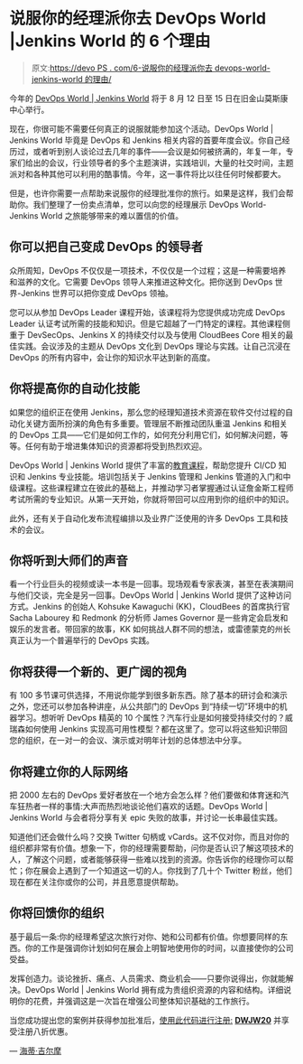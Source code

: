 # 说服你的经理派你去 DevOps World |Jenkins World 的 6 个理由

> 原文:[https://devo PS . com/6-说服你的经理派你去 devops-world-jenkins-world 的理由/](https://devops.com/6-reasons-to-convince-your-manager-to-send-you-to-devops-world-jenkins-world/)

今年的 [DevOps World | Jenkins World](https://www.cloudbees.com/devops-world/san-francisco) 将于 8 月 12 日至 15 日在旧金山莫斯康中心举行。

现在，你很可能不需要任何真正的说服就能参加这个活动。DevOps World | Jenkins World 毕竟是 DevOps 和 Jenkins 相关内容的首要年度会议。你自己经历过，或者听到别人谈论过去几年的事件——会议是如何被挤满的，年复一年，专家们给出的会议，行业领导者的多个主题演讲，实践培训，大量的社交时间，主题派对和各种其他可以利用的酷事情。今年，这一事件将比以往任何时候都要大。

但是，也许你需要一点帮助来说服你的经理批准你的旅行。如果是这样，我们会帮助你。我们整理了一份卖点清单，您可以向您的经理展示 DevOps World-Jenkins World 之旅能够带来的难以置信的价值。

## **你可以把自己变成 DevOps 的领导者**

众所周知，DevOps 不仅仅是一项技术，不仅仅是一个过程；这是一种需要培养和滋养的文化。它需要 DevOps 领导人来推进这种文化。把你送到 DevOps 世界-Jenkins 世界可以把你变成 DevOps 领袖。

您可以从参加 DevOps Leader 课程开始，该课程将为您提供成功完成 DevOps Leader 认证考试所需的技能和知识。但是它超越了一门特定的课程。其他课程侧重于 DevSecOps、Jenkins X 的持续交付以及与使用 CloudBees Core 相关的最佳实践。会议涉及的主题从 DevOps 文化到 DevOps 理论与实践。让自己沉浸在 DevOps 的所有内容中，会让你的知识水平达到新的高度。

## **你将提高你的自动化技能**

如果您的组织正在使用 Jenkins，那么您的经理知道技术资源在软件交付过程的自动化关键方面所扮演的角色有多重要。管理层不断推动团队重温 Jenkins 和相关的 DevOps 工具——它们是如何工作的，如何充分利用它们，如何解决问题，等等。任何有助于增进集体知识的资源都将受到热烈欢迎。

DevOps World | Jenkins World 提供了丰富的[教育课程](https://www.cloudbees.com/devops-world/san-francisco/agenda)，帮助您提升 CI/CD 知识和 Jenkins 专业技能。培训包括关于 Jenkins 管理和 Jenkins 管道的入门和中级课程。这些课程建立在彼此的基础上，并推动学习者掌握通过认证詹金斯工程师考试所需的专业知识。从第一天开始，你就将带回可以应用到你的组织中的知识。

此外，还有关于自动化发布流程编排以及业界广泛使用的许多 DevOps 工具和技术的会议。

## **你将听到大师们的声音**

看一个行业巨头的视频或读一本书是一回事。现场观看专家表演，甚至在表演期间与他们交谈，完全是另一回事。DevOps World | Jenkins World 提供了这种访问方式。Jenkins 的创始人 Kohsuke Kawaguchi (KK)，CloudBees 的首席执行官 Sacha Labourey 和 Redmonk 的分析师 James Governor 是一些肯定会启发和娱乐的发言者。带回家的故事，KK 如何挑战人群不同的想法，或雷德蒙克的州长真正认为一个普遍举行的 DevOps 实践。

## 你将获得一个新的、更广阔的视角

有 100 多节课可供选择，不用说你能学到很多新东西。除了基本的研讨会和演示之外，您还可以参加各种讲座，从公共部门的 DevOps 到“持续一切”环境中的机器学习。想听听 DevOps 精英的 10 个属性？汽车行业是如何接受持续交付的？威瑞森如何使用 Jenkins 实现高可用性模型？都在这里了。您可以将这些知识带回您的组织，在一对一的会议、演示或对明年计划的总体想法中分享。

## **你将建立你的人际网络**

把 2000 左右的 DevOps 爱好者放在一个地方会怎么样？他们要做和体育迷和汽车狂热者一样的事情:大声而热烈地谈论他们喜欢的话题。DevOps World | Jenkins World 与会者将分享有关 epic 失败的故事，并讨论一长串最佳实践。

知道他们还会做什么吗？交换 Twitter 句柄或 vCards。这不仅对你，而且对你的组织都非常有价值。想象一下，你的经理需要帮助，问你是否认识了解这项技术的人，了解这个问题，或者能够获得一些难以找到的资源。你告诉你的经理你可以帮忙；你在展会上遇到了一个知道这一切的人。你找到了几十个 Twitter 粉丝，他们现在都在关注你或你的公司，并且愿意提供帮助。

## **你将回馈你的组织**

基于最后一条:你的经理希望这次旅行对你、她和公司都有价值。你想要同样的东西。你的工作是强调你计划如何在展会上明智地使用你的时间，以直接使你的公司受益。

发挥创造力。谈论挫折、痛点、人员需求、商业机会——只要你说得出，你就能解决。DevOps World | Jenkins World 拥有成为贵组织资源的内容和结构。详细说明你的花费，并强调这是一次旨在增强公司整体知识基础的工作旅行。

当您成功提出您的案例并获得参加批准后，[使用此代码进行注册:](https://web.cvent.com/event/eac49765-9235-4b96-aaba-3bcb9cc837c3/summary?RefId=SiteButton) [**DWJW20**](https://web.cvent.com/event/eac49765-9235-4b96-aaba-3bcb9cc837c3/summary?RefId=SiteButton) 并享受注册八折优惠。

— [海蒂·吉尔摩](https://devops.com/author/heidigilmore/)